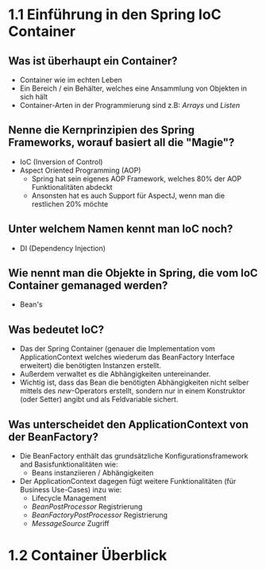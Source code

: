 # 1.1 Einführung in den Spring IoC Container
## Was ist überhaupt ein Container?
- Container wie im echten Leben
- Ein Bereich / ein Behälter, welches eine Ansammlung von Objekten in sich hält
- Container-Arten in der Programmierung sind z.B: *Arrays* und *Listen*

## Nenne die Kernprinzipien des Spring Frameworks, worauf basiert all die "Magie"?
- IoC (Inversion of Control)
- Aspect Oriented Programming (AOP)
	- Spring hat sein eigenes AOP Framework, welches 80% der AOP Funktionalitäten abdeckt
	- Ansonsten hat es auch Support für AspectJ, wenn man die restlichen 20% möchte

## Unter welchem Namen kennt man IoC noch?
- DI (Dependency Injection)

## Wie nennt man die Objekte in Spring, die vom IoC Container gemanaged werden?
- Bean's

## Was bedeutet IoC?
- Das der Spring Container (genauer die Implementation vom ApplicationContext welches wiederum das BeanFactory Interface erweitert) die benötigten Instanzen erstellt.
- Außerdem verwaltet es die Abhängigkeiten untereinander.
- Wichtig ist, dass das Bean die benötigten Abhängigkeiten nicht selber mittels des *new*-Operators erstellt, sondern nur in einem Konstruktor (oder Setter) angibt und als Feldvariable sichert.

## Was unterscheidet den ApplicationContext von der BeanFactory?
- Die BeanFactory enthält das grundsätzliche Konfigurationsframework and Basisfunktionalitäten wie:
	- Beans instanziieren / Abhängigkeiten
- Der ApplicationContext dagegen fügt weitere Funktionalitäten (für Business Use-Cases) inzu wie:
	- Lifecycle Management
	- *BeanPostProcessor* Registrierung
	- *BeanFactoryPostProcessor* Registrierung
	- *MessageSource* Zugriff

# 1.2 Container Überblick